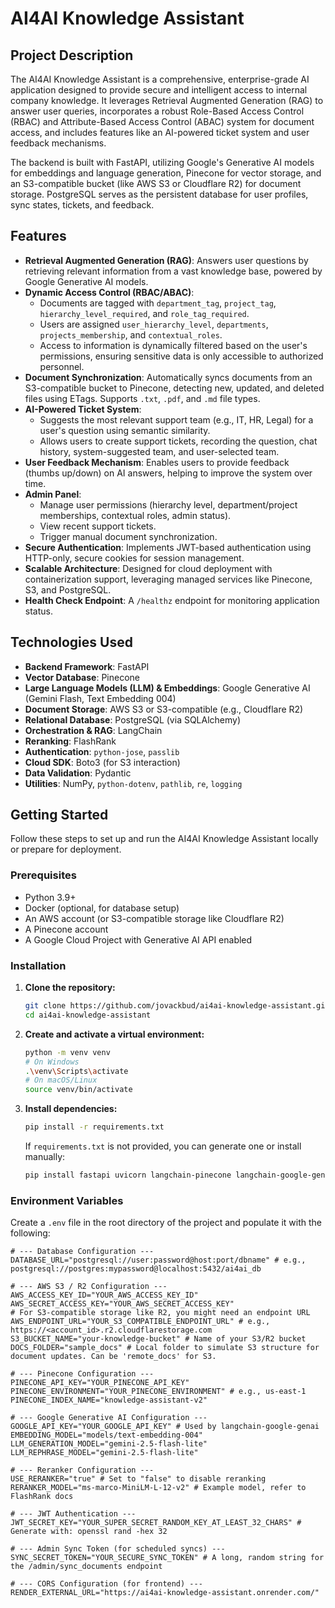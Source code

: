 # AI4AI Knowledge Assistant

## Project Description

The AI4AI Knowledge Assistant is a comprehensive, enterprise-grade AI application designed to provide secure and intelligent access to internal company knowledge. It leverages Retrieval Augmented Generation (RAG) to answer user queries, incorporates a robust Role-Based Access Control (RBAC) and Attribute-Based Access Control (ABAC) system for document access, and includes features like an AI-powered ticket system and user feedback mechanisms.

The backend is built with FastAPI, utilizing Google's Generative AI models for embeddings and language generation, Pinecone for vector storage, and an S3-compatible bucket (like AWS S3 or Cloudflare R2) for document storage. PostgreSQL serves as the persistent database for user profiles, sync states, tickets, and feedback.

## Features

*   **Retrieval Augmented Generation (RAG)**: Answers user questions by retrieving relevant information from a vast knowledge base, powered by Google Generative AI models.
*   **Dynamic Access Control (RBAC/ABAC)**:
    *   Documents are tagged with `department_tag`, `project_tag`, `hierarchy_level_required`, and `role_tag_required`.
    *   Users are assigned `user_hierarchy_level`, `departments`, `projects_membership`, and `contextual_roles`.
    *   Access to information is dynamically filtered based on the user's permissions, ensuring sensitive data is only accessible to authorized personnel.
*   **Document Synchronization**: Automatically syncs documents from an S3-compatible bucket to Pinecone, detecting new, updated, and deleted files using ETags. Supports `.txt`, `.pdf`, and `.md` file types.
*   **AI-Powered Ticket System**:
    *   Suggests the most relevant support team (e.g., IT, HR, Legal) for a user's question using semantic similarity.
    *   Allows users to create support tickets, recording the question, chat history, system-suggested team, and user-selected team.
*   **User Feedback Mechanism**: Enables users to provide feedback (thumbs up/down) on AI answers, helping to improve the system over time.
*   **Admin Panel**:
    *   Manage user permissions (hierarchy level, department/project memberships, contextual roles, admin status).
    *   View recent support tickets.
    *   Trigger manual document synchronization.
*   **Secure Authentication**: Implements JWT-based authentication using HTTP-only, secure cookies for session management.
*   **Scalable Architecture**: Designed for cloud deployment with containerization support, leveraging managed services like Pinecone, S3, and PostgreSQL.
*   **Health Check Endpoint**: A `/healthz` endpoint for monitoring application status.

## Technologies Used

*   **Backend Framework**: FastAPI
*   **Vector Database**: Pinecone
*   **Large Language Models (LLM) & Embeddings**: Google Generative AI (Gemini Flash, Text Embedding 004)
*   **Document Storage**: AWS S3 or S3-compatible (e.g., Cloudflare R2)
*   **Relational Database**: PostgreSQL (via SQLAlchemy)
*   **Orchestration & RAG**: LangChain
*   **Reranking**: FlashRank
*   **Authentication**: `python-jose`, `passlib`
*   **Cloud SDK**: Boto3 (for S3 interaction)
*   **Data Validation**: Pydantic
*   **Utilities**: NumPy, `python-dotenv`, `pathlib`, `re`, `logging`

## Getting Started

Follow these steps to set up and run the AI4AI Knowledge Assistant locally or prepare for deployment.

### Prerequisites

*   Python 3.9+
*   Docker (optional, for database setup)
*   An AWS account (or S3-compatible storage like Cloudflare R2)
*   A Pinecone account
*   A Google Cloud Project with Generative AI API enabled

### Installation

1.  **Clone the repository:**
    ```bash
    git clone https://github.com/jovackbud/ai4ai-knowledge-assistant.git
    cd ai4ai-knowledge-assistant
    ```

2.  **Create and activate a virtual environment:**
    ```bash
    python -m venv venv
    # On Windows
    .\venv\Scripts\activate
    # On macOS/Linux
    source venv/bin/activate
    ```

3.  **Install dependencies:**
    ```bash
    pip install -r requirements.txt
    ```
    If `requirements.txt` is not provided, you can generate one or install manually:
    ```bash
    pip install fastapi uvicorn langchain-pinecone langchain-google-genai langchain-community langchain-text-splitters boto3 python-dotenv pydantic sqlalchemy psycopg2-binary python-jose passlib[bcrypt] flashrank numpy
    ```

### Environment Variables

Create a `.env` file in the root directory of the project and populate it with the following:

```env
# --- Database Configuration ---
DATABASE_URL="postgresql://user:password@host:port/dbname" # e.g., postgresql://postgres:mypassword@localhost:5432/ai4ai_db

# --- AWS S3 / R2 Configuration ---
AWS_ACCESS_KEY_ID="YOUR_AWS_ACCESS_KEY_ID"
AWS_SECRET_ACCESS_KEY="YOUR_AWS_SECRET_ACCESS_KEY"
# For S3-compatible storage like R2, you might need an endpoint URL
AWS_ENDPOINT_URL="YOUR_S3_COMPATIBLE_ENDPOINT_URL" # e.g., https://<account_id>.r2.cloudflarestorage.com
S3_BUCKET_NAME="your-knowledge-bucket" # Name of your S3/R2 bucket
DOCS_FOLDER="sample_docs" # Local folder to simulate S3 structure for document updates. Can be 'remote_docs' for S3.

# --- Pinecone Configuration ---
PINECONE_API_KEY="YOUR_PINECONE_API_KEY"
PINECONE_ENVIRONMENT="YOUR_PINECONE_ENVIRONMENT" # e.g., us-east-1
PINECONE_INDEX_NAME="knowledge-assistant-v2"

# --- Google Generative AI Configuration ---
GOOGLE_API_KEY="YOUR_GOOGLE_API_KEY" # Used by langchain-google-genai
EMBEDDING_MODEL="models/text-embedding-004"
LLM_GENERATION_MODEL="gemini-2.5-flash-lite"
LLM_REPHRASE_MODEL="gemini-2.5-flash-lite"

# --- Reranker Configuration ---
USE_RERANKER="true" # Set to "false" to disable reranking
RERANKER_MODEL="ms-marco-MiniLM-L-12-v2" # Example model, refer to FlashRank docs

# --- JWT Authentication ---
JWT_SECRET_KEY="YOUR_SUPER_SECRET_RANDOM_KEY_AT_LEAST_32_CHARS" # Generate with: openssl rand -hex 32

# --- Admin Sync Token (for scheduled syncs) ---
SYNC_SECRET_TOKEN="YOUR_SECURE_SYNC_TOKEN" # A long, random string for the /admin/sync_documents endpoint

# --- CORS Configuration (for frontend) ---
RENDER_EXTERNAL_URL="https://ai4ai-knowledge-assistant.onrender.com/" 
